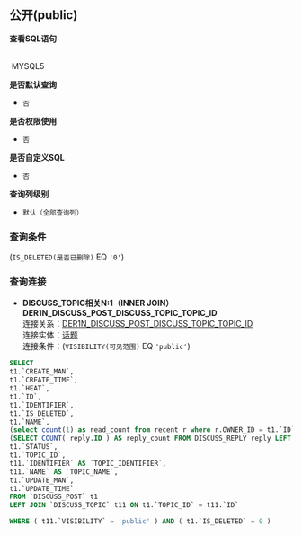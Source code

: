 ## 公开(public) <!-- {docsify-ignore-all} -->



<p class="panel-title"><b>查看SQL语句</b></p>
<br>

<el-row>
&nbsp;<el-tag @click="MYSQL5 = true">MYSQL5</el-tag>
</el-row>

<br>
<p class="panel-title"><b>是否默认查询</b></p>

* `否`

<p class="panel-title"><b>是否权限使用</b></p>

* `否`

<p class="panel-title"><b>是否自定义SQL</b></p>

* `否`

<p class="panel-title"><b>查询列级别</b></p>

* `默认（全部查询列）`



### 查询条件

(`IS_DELETED(是否已删除)` EQ `'0'`)



### 查询连接
* **DISCUSS_TOPIC相关N:1（INNER JOIN）DER1N_DISCUSS_POST_DISCUSS_TOPIC_TOPIC_ID**<br>
连接关系：[DER1N_DISCUSS_POST_DISCUSS_TOPIC_TOPIC_ID](der/DER1N_DISCUSS_POST_DISCUSS_TOPIC_TOPIC_ID)<br>
连接实体：[话题](module/Team/discuss_topic)<br>
连接条件：(`VISIBILITY(可见范围)` EQ `'public'`)<br>




<el-dialog v-model="MYSQL5" title="MYSQL5">

```sql
SELECT
t1.`CREATE_MAN`,
t1.`CREATE_TIME`,
t1.`HEAT`,
t1.`ID`,
t1.`IDENTIFIER`,
t1.`IS_DELETED`,
t1.`NAME`,
(select count(1) as read_count from recent r where r.OWNER_ID = t1.`ID` and r.OWNER_TYPE = 'discuss' and r.OWNER_SUBTYPE = 'post') AS `READ_COUNT`,
(SELECT COUNT( reply.ID ) AS reply_count FROM DISCUSS_REPLY reply LEFT JOIN discuss_post dis ON dis.ID = reply.POST_ID WHERE dis.ID = t1.`ID`) AS `REPLIES`,
t1.`STATUS`,
t1.`TOPIC_ID`,
t11.`IDENTIFIER` AS `TOPIC_IDENTIFIER`,
t11.`NAME` AS `TOPIC_NAME`,
t1.`UPDATE_MAN`,
t1.`UPDATE_TIME`
FROM `DISCUSS_POST` t1 
LEFT JOIN `DISCUSS_TOPIC` t11 ON t1.`TOPIC_ID` = t11.`ID` 

WHERE ( t11.`VISIBILITY` = 'public' ) AND ( t1.`IS_DELETED` = 0 )
```

</el-dialog>

<script>
 const { createApp } = Vue
  createApp({
    data() {
      return {
                MYSQL5 : false
        
      }
    },
    methods: {
    }
  }).use(ElementPlus).mount('#app')
</script>
